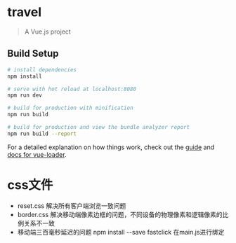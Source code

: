 # travel

> A Vue.js project

## Build Setup

``` bash
# install dependencies
npm install

# serve with hot reload at localhost:8080
npm run dev

# build for production with minification
npm run build

# build for production and view the bundle analyzer report
npm run build --report
```

For a detailed explanation on how things work, check out the [guide](http://vuejs-templates.github.io/webpack/) and [docs for vue-loader](http://vuejs.github.io/vue-loader).

# css文件
- reset.css 解决所有客户端浏览一致问题
- border.css 解决移动端像素边框的问题，不同设备的物理像素和逻辑像素的比例关系不一致
- 移动端三百毫秒延迟的问题 npm install --save fastclick 在main.js进行绑定
